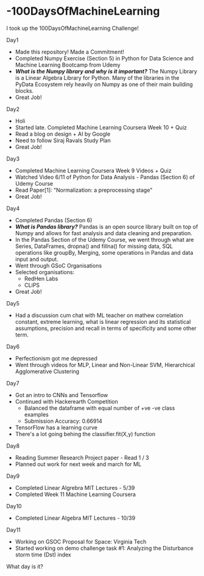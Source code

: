 # -100DaysOfMachineLearning
I took up the 100DaysOfMachineLearning Challenge! 

Day1 
  - Made this repository! Made a Commitment!
  - Completed Numpy Exercise (Section 5) in Python for Data Science and Machine Learning Bootcamp from Udemy
  -  ***What is the Numpy library and why is it important?*** The Numpy Library is a Linear Algebra Library for Python. Many of the libraries in the PyData Ecosystem rely heavily on Numpy as one of their main building blocks.
  - Great Job!
  
Day2 
  - Holi
  - Started late. Completed Machine Learning Coursera Week 10 + Quiz
  - Read a blog on design + AI by Google
  - Need to follow Siraj Ravals Study Plan
  - Great Job!
  
Day3 
  - Completed Machine Learning Coursera Week 9 Videos + Quiz
  - Watched Video 6/11 of Python for Data Analysis - Pandas (Section 6) of Udemy Course
  - Read Paper[1]: "Normalization: a preprocessing stage"
  - Great Job!

Day4
  - Completed Pandas (Section 6)
  - ***What is Pandas library?*** Pandas is an open source library built on top of Numpy and allows for fast analysis and data cleaning and preparation.
  - In the Pandas Section of the Udemy Course, we went through what are Series, DataFrames, dropna() and fillna() for missing data, SQL operations like groupBy, Merging, some operations in Pandas and data input and output. 
  - Went through GSoC Organisations
  - Selected organisations:
    - RedHen Labs
    - CLiPS
  - Great Job!
  
Day5
  - Had a discussion cum chat with ML teacher on mathew correlation constant, extreme learning, what is linear regression and its statistical assumptions, precision and recall in terms of specificity and some other term.
  
Day6
  - Perfectionism got me depressed
  - Went through videos for MLP, Linear and Non-Linear SVM, Hierarchical Agglomerative Clustering
  
Day7
  - Got an intro to CNNs and Tensorflow
  - Continued with Hackerearth Competition
    - Balanced the dataframe with equal number of +ve -ve class examples
    - Submission Accuracy: 0.66914
  - TensorFlow has a learning curve
  - There's a lot going behing the classifier.fit(X,y) function

Day8
  - Reading Summer Research Project paper - Read 1 / 3
  - Planned out work for next week and march for ML

Day9
  - Completed Linear Algrebra MIT Lectures - 5/39
  - Completed Week 11 Machine Learning Coursera

Day10
  - Completed Linear Algebra MIT Lectures - 10/39

Day11
  - Working on GSOC Proposal for Space: Virginia Tech
  - Started working on demo challenge task #1: Analyzing the Disturbance storm time (Dst) index

What day is it?
